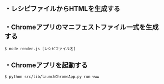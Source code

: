 ## ・レシピファイルからHTMLを生成する
## ・Chromeアプリのマニフェストファイル一式を生成する

```
$ node render.js [レシピファイル名]
```

## ・Chromeアプリを起動する

```
$ python src/lib/launchChromeApp.py run www
```
